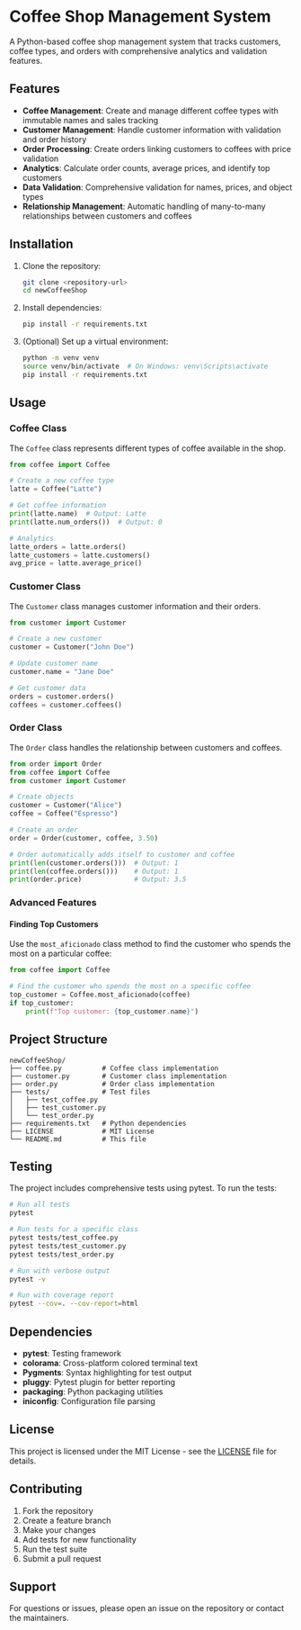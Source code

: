 # Coffee Shop Management System

A Python-based coffee shop management system that tracks customers, coffee types, and orders with comprehensive analytics and validation features.

## Features

- **Coffee Management**: Create and manage different coffee types with immutable names and sales tracking
- **Customer Management**: Handle customer information with validation and order history
- **Order Processing**: Create orders linking customers to coffees with price validation
- **Analytics**: Calculate order counts, average prices, and identify top customers
- **Data Validation**: Comprehensive validation for names, prices, and object types
- **Relationship Management**: Automatic handling of many-to-many relationships between customers and coffees

## Installation

1. Clone the repository:
   ```bash
   git clone <repository-url>
   cd newCoffeeShop
   ```

2. Install dependencies:
   ```bash
   pip install -r requirements.txt
   ```

3. (Optional) Set up a virtual environment:
   ```bash
   python -m venv venv
   source venv/bin/activate  # On Windows: venv\Scripts\activate
   pip install -r requirements.txt
   ```

## Usage

### Coffee Class

The `Coffee` class represents different types of coffee available in the shop.

```python
from coffee import Coffee

# Create a new coffee type
latte = Coffee("Latte")

# Get coffee information
print(latte.name)  # Output: Latte
print(latte.num_orders())  # Output: 0

# Analytics
latte_orders = latte.orders()
latte_customers = latte.customers()
avg_price = latte.average_price()
```

### Customer Class

The `Customer` class manages customer information and their orders.

```python
from customer import Customer

# Create a new customer
customer = Customer("John Doe")

# Update customer name
customer.name = "Jane Doe"

# Get customer data
orders = customer.orders()
coffees = customer.coffees()
```

### Order Class

The `Order` class handles the relationship between customers and coffees.

```python
from order import Order
from coffee import Coffee
from customer import Customer

# Create objects
customer = Customer("Alice")
coffee = Coffee("Espresso")

# Create an order
order = Order(customer, coffee, 3.50)

# Order automatically adds itself to customer and coffee
print(len(customer.orders()))  # Output: 1
print(len(coffee.orders()))    # Output: 1
print(order.price)             # Output: 3.5
```

### Advanced Features

#### Finding Top Customers

Use the `most_aficionado` class method to find the customer who spends the most on a particular coffee:

```python
from coffee import Coffee

# Find the customer who spends the most on a specific coffee
top_customer = Coffee.most_aficionado(coffee)
if top_customer:
    print(f"Top customer: {top_customer.name}")
```

## Project Structure

```
newCoffeeShop/
├── coffee.py          # Coffee class implementation
├── customer.py        # Customer class implementation
├── order.py           # Order class implementation
├── tests/             # Test files
│   ├── test_coffee.py
│   ├── test_customer.py
│   └── test_order.py
├── requirements.txt   # Python dependencies
├── LICENSE            # MIT License
└── README.md          # This file
```

## Testing

The project includes comprehensive tests using pytest. To run the tests:

```bash
# Run all tests
pytest

# Run tests for a specific class
pytest tests/test_coffee.py
pytest tests/test_customer.py
pytest tests/test_order.py

# Run with verbose output
pytest -v

# Run with coverage report
pytest --cov=. --cov-report=html
```

## Dependencies

- **pytest**: Testing framework
- **colorama**: Cross-platform colored terminal text
- **Pygments**: Syntax highlighting for test output
- **pluggy**: Pytest plugin for better reporting
- **packaging**: Python packaging utilities
- **iniconfig**: Configuration file parsing

## License

This project is licensed under the MIT License - see the [LICENSE](LICENSE) file for details.

## Contributing

1. Fork the repository
2. Create a feature branch
3. Make your changes
4. Add tests for new functionality
5. Run the test suite
6. Submit a pull request

## Support

For questions or issues, please open an issue on the repository or contact the maintainers.
